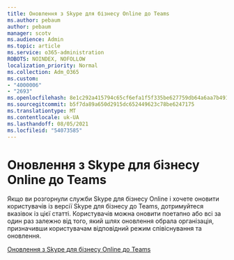 ```yaml
---
title: Оновлення з Skype для бізнесу Online до Teams
ms.author: pebaum
author: pebaum
manager: scotv
ms.audience: Admin
ms.topic: article
ms.service: o365-administration
ROBOTS: NOINDEX, NOFOLLOW
localization_priority: Normal
ms.collection: Adm_O365
ms.custom:
- "4000006"
- "2693"
ms.openlocfilehash: 8e1c292a415794c65cf6efa1f5f335be627759db64a6aa7b4918f05436502fd0
ms.sourcegitcommit: b5f7da89a650d2915dc652449623c78be6247175
ms.translationtype: MT
ms.contentlocale: uk-UA
ms.lasthandoff: 08/05/2021
ms.locfileid: "54073585"
---
```

# <a name="upgrade-from-skype-for-business-online-to-teams"></a>Оновлення з Skype для бізнесу Online до Teams  

Якщо ви розгорнули служби Skype для бізнесу Online і хочете оновити користувачів із версії Skype для бізнесу до Teams, дотримуйтеся вказівок із цієї статті. Користувачів можна оновити поетапно або всі за один раз залежно від того, який шлях оновлення обрала організація, призначивши користувачам відповідний режим співіснування та оновлення.

[Оновлення з Skype для бізнесу Online до Teams](https://docs.microsoft.com/MicrosoftTeams/upgrade-to-teams-execute-skypeforbusinessonline) 